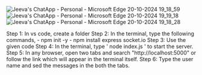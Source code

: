 ![Jeeva's ChatApp - Personal - Microsoft​ Edge 20-10-2024 19_18_59](https://github.com/user-attachments/assets/ed1754ba-8942-40d5-82b9-87ae1197eff0)
![Jeeva's ChatApp - Personal - Microsoft​ Edge 20-10-2024 19_19_18](https://github.com/user-attachments/assets/9bd3e797-c7d8-4425-aeec-b7dbc0a6b6c0)
![Jeeva's ChatApp - Personal - Microsoft​ Edge 20-10-2024 19_18_28](https://github.com/user-attachments/assets/0a56f27c-6b4a-4c23-ae13-13d4b5190680)

Step 1: In vs code, create a folder
Step 2: In the terminal, type the following commands,
        - npm init -y
        - npm install express socket.io
Step 3: Use the given code
Step 4: In the terminal, type ' node index.js ' to start the server.
Step 5: In any browser, open two tabs and search "http://localhost:5000" or follow the link which will appear in the terminal itself.
Step 6: Type the user name and sed the messages in the both the tabs.
